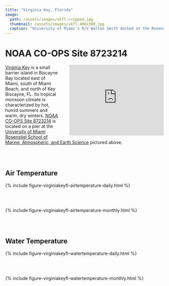 ```yaml
---
title: "Virginia Key, Florida"
image:
  path: /assets/images/vkfl-cropped.jpg
  thumbnail: /assets/images/vkfl-400x300.jpg
  caption: "University of Miami's R/V Walton Smith docked at the Rosenstiel School of Marine, Atmospheric, and Earth Science on Virginia Key"
---
```

# NOAA CO-OPS Site 8723214

<iframe src="https://www.google.com/maps/embed?pb=!1m14!1m12!1m3!1d42461.70157812699!2d-80.17255246551831!3d25.73753395804339!2m3!1f0!2f0!3f0!3m2!1i1024!2i768!4f13.1!5e0!3m2!1sen!2sus!4v1704939462365!5m2!1sen!2sus" align="right" width="300" height="225" style="border:0; padding-left: 30px;" allowfullscreen="" loading="lazy" referrerpolicy="no-referrer-when-downgrade"></iframe>

[Virginia Key](https://en.wikipedia.org/wiki/Virginia_Key) is a small barrier island in Biscayne Bay located east of Miami, south of Miami Beach, and north of Key Biscayne, FL. Its tropical monsoon climate is characterized by hot, humid summers and warm, dry winters. [NOAA](https://www.noaa.gov) [CO-OPS Site 8723214](https://tidesandcurrents.noaa.gov/stationhome.html?id=8723214) is located on a pier at the [University of Miami](https://welcome.miami.edu) [Rosenstiel School of Marine, Atmospheric, and Earth Science](https://earth.miami.edu) pictured above.   

<br/><br/>  

## Air Temperature

{% include figure-virginiakeyfl-airtemperature-daily.html %}

<br/><br/>  

{% include figure-virginiakeyfl-airtemperature-monthly.html %}

<br/><br/>  

## Water Temperature

{% include figure-virginiakeyfl-watertemperature-daily.html %}

<br/><br/>  

{% include figure-virginiakeyfl-watertemperature-monthly.html %}

